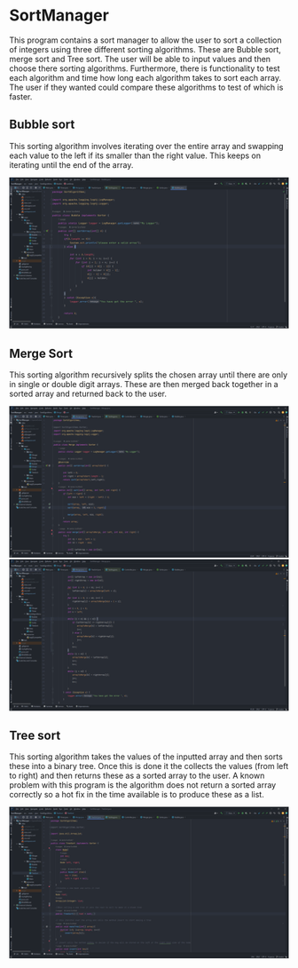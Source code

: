 # SortManager
This program contains a sort manager to allow the user to sort a collection of integers using three different sorting algorithms. These are Bubble sort, merge sort and Tree sort. The user will be able to input values and then choose there sorting algorithms. Furthermore, there is functionality to test each algorithm and time how long each algorithm takes to sort each array. The user if they wanted could compare these algorithms to test of which is faster. 

## Bubble sort

This sorting algorithm involves iterating over the entire array and swapping each value to the left if its smaller than the right value. This keeps on iterating until the end of the array.

![Alt text](https://github.com/JamieScofield/SortManager/blob/master/image.png "Bubble code")

## Merge Sort

This sorting algorithm recursively splits the chosen array until there are only in single or double digit arrays. These are then merged back together in a sorted array and returned back to the user. 

![Alt text](https://github.com/JamieScofield/SortManager/blob/master/mergeSort.png "Merge sort")
![Alt text](https://github.com/JamieScofield/SortManager/blob/master/mergeSort2.png "Merge sort")

## Tree sort

This sorting algorithm takes the values of the inputted array and then sorts these into a binary tree. Once this is done it the collects the values (from left to right) and then returns these as a sorted array to the user. 
A known problem with this program is the algorithm does not return a sorted array correctly so a hot fix in the time available is to produce these as a list. 

![Alt text](https://github.com/JamieScofield/SortManager/blob/master/treesort.png "Tree Sort")

